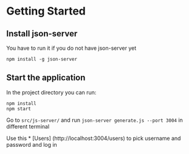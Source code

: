 # Getting Started

## Install json-server

You have to run it if you do not have json-server yet

```npm install -g json-server```

## Start the application

In the project directory you can run:

```
npm install
npm start
```

Go to `src/js-server/` and run `json-server generate.js --port 3004` in different terminal

Use this * [Users] (http://localhost:3004/users) to pick username and password and log in